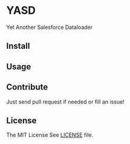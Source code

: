 # YASD

Yet Another Salesforce Dataloader

## Install

## Usage

## Contribute

Just send pull request if needed or fill an issue!

## License

The MIT License See [LICENSE](https://github.com/tzmfreedom/yasd/blob/master/LICENSE) file.

